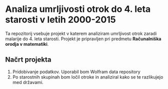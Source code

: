 # Analiza umrljivosti otrok do 4. leta starosti v letih 2000-2015

Ta repozitorij vsebuje projekt v katerem analiziram umrljivost otrok zaradi malarije do 4. leta starosti. Projekt je pripravljen pri predmetu **Računalniška orodja v matematiki**.
## Načrt projekta
1. Pridobivanje podatkov. Uporabil bom Wolfram data repository
2. Po starostnih skupinah bom ločil otroke in analiziral kako se te razlikujejo med državami.
 
